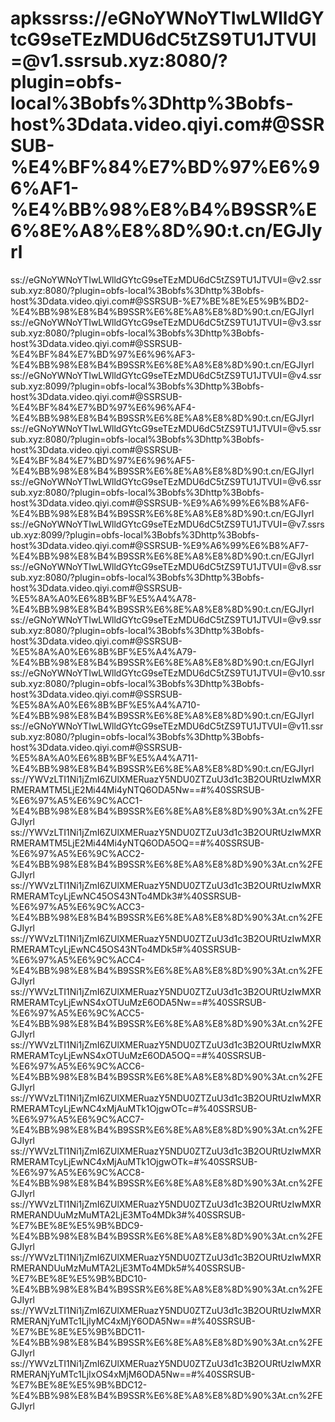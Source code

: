 # apkssrss://eGNoYWNoYTIwLWlldGYtcG9seTEzMDU6dC5tZS9TU1JTVUI=@v1.ssrsub.xyz:8080/?plugin=obfs-local%3Bobfs%3Dhttp%3Bobfs-host%3Ddata.video.qiyi.com#@SSRSUB-%E4%BF%84%E7%BD%97%E6%96%AF1-%E4%BB%98%E8%B4%B9SSR%E6%8E%A8%E8%8D%90:t.cn/EGJIyrl
ss://eGNoYWNoYTIwLWlldGYtcG9seTEzMDU6dC5tZS9TU1JTVUI=@v2.ssrsub.xyz:8080/?plugin=obfs-local%3Bobfs%3Dhttp%3Bobfs-host%3Ddata.video.qiyi.com#@SSRSUB-%E7%BE%8E%E5%9B%BD2-%E4%BB%98%E8%B4%B9SSR%E6%8E%A8%E8%8D%90:t.cn/EGJIyrl
ss://eGNoYWNoYTIwLWlldGYtcG9seTEzMDU6dC5tZS9TU1JTVUI=@v3.ssrsub.xyz:8080/?plugin=obfs-local%3Bobfs%3Dhttp%3Bobfs-host%3Ddata.video.qiyi.com#@SSRSUB-%E4%BF%84%E7%BD%97%E6%96%AF3-%E4%BB%98%E8%B4%B9SSR%E6%8E%A8%E8%8D%90:t.cn/EGJIyrl
ss://eGNoYWNoYTIwLWlldGYtcG9seTEzMDU6dC5tZS9TU1JTVUI=@v4.ssrsub.xyz:8099/?plugin=obfs-local%3Bobfs%3Dhttp%3Bobfs-host%3Ddata.video.qiyi.com#@SSRSUB-%E4%BF%84%E7%BD%97%E6%96%AF4-%E4%BB%98%E8%B4%B9SSR%E6%8E%A8%E8%8D%90:t.cn/EGJIyrl
ss://eGNoYWNoYTIwLWlldGYtcG9seTEzMDU6dC5tZS9TU1JTVUI=@v5.ssrsub.xyz:8080/?plugin=obfs-local%3Bobfs%3Dhttp%3Bobfs-host%3Ddata.video.qiyi.com#@SSRSUB-%E4%BF%84%E7%BD%97%E6%96%AF5-%E4%BB%98%E8%B4%B9SSR%E6%8E%A8%E8%8D%90:t.cn/EGJIyrl
ss://eGNoYWNoYTIwLWlldGYtcG9seTEzMDU6dC5tZS9TU1JTVUI=@v6.ssrsub.xyz:8080/?plugin=obfs-local%3Bobfs%3Dhttp%3Bobfs-host%3Ddata.video.qiyi.com#@SSRSUB-%E9%A6%99%E6%B8%AF6-%E4%BB%98%E8%B4%B9SSR%E6%8E%A8%E8%8D%90:t.cn/EGJIyrl
ss://eGNoYWNoYTIwLWlldGYtcG9seTEzMDU6dC5tZS9TU1JTVUI=@v7.ssrsub.xyz:8099/?plugin=obfs-local%3Bobfs%3Dhttp%3Bobfs-host%3Ddata.video.qiyi.com#@SSRSUB-%E9%A6%99%E6%B8%AF7-%E4%BB%98%E8%B4%B9SSR%E6%8E%A8%E8%8D%90:t.cn/EGJIyrl
ss://eGNoYWNoYTIwLWlldGYtcG9seTEzMDU6dC5tZS9TU1JTVUI=@v8.ssrsub.xyz:8080/?plugin=obfs-local%3Bobfs%3Dhttp%3Bobfs-host%3Ddata.video.qiyi.com#@SSRSUB-%E5%8A%A0%E6%8B%BF%E5%A4%A78-%E4%BB%98%E8%B4%B9SSR%E6%8E%A8%E8%8D%90:t.cn/EGJIyrl
ss://eGNoYWNoYTIwLWlldGYtcG9seTEzMDU6dC5tZS9TU1JTVUI=@v9.ssrsub.xyz:8080/?plugin=obfs-local%3Bobfs%3Dhttp%3Bobfs-host%3Ddata.video.qiyi.com#@SSRSUB-%E5%8A%A0%E6%8B%BF%E5%A4%A79-%E4%BB%98%E8%B4%B9SSR%E6%8E%A8%E8%8D%90:t.cn/EGJIyrl
ss://eGNoYWNoYTIwLWlldGYtcG9seTEzMDU6dC5tZS9TU1JTVUI=@v10.ssrsub.xyz:8080/?plugin=obfs-local%3Bobfs%3Dhttp%3Bobfs-host%3Ddata.video.qiyi.com#@SSRSUB-%E5%8A%A0%E6%8B%BF%E5%A4%A710-%E4%BB%98%E8%B4%B9SSR%E6%8E%A8%E8%8D%90:t.cn/EGJIyrl
ss://eGNoYWNoYTIwLWlldGYtcG9seTEzMDU6dC5tZS9TU1JTVUI=@v11.ssrsub.xyz:8080/?plugin=obfs-local%3Bobfs%3Dhttp%3Bobfs-host%3Ddata.video.qiyi.com#@SSRSUB-%E5%8A%A0%E6%8B%BF%E5%A4%A711-%E4%BB%98%E8%B4%B9SSR%E6%8E%A8%E8%8D%90:t.cn/EGJIyrl
ss://YWVzLTI1Ni1jZmI6ZUlXMERuazY5NDU0ZTZuU3d1c3B2OURtUzIwMXRRMERAMTM5LjE2Mi44Mi4yNTQ6ODA5Nw==#%40SSRSUB-%E6%97%A5%E6%9C%ACC1-%E4%BB%98%E8%B4%B9SSR%E6%8E%A8%E8%8D%90%3At.cn%2FEGJIyrl
ss://YWVzLTI1Ni1jZmI6ZUlXMERuazY5NDU0ZTZuU3d1c3B2OURtUzIwMXRRMERAMTM5LjE2Mi44Mi4yNTQ6ODA5OQ==#%40SSRSUB-%E6%97%A5%E6%9C%ACC2-%E4%BB%98%E8%B4%B9SSR%E6%8E%A8%E8%8D%90%3At.cn%2FEGJIyrl
ss://YWVzLTI1Ni1jZmI6ZUlXMERuazY5NDU0ZTZuU3d1c3B2OURtUzIwMXRRMERAMTcyLjEwNC45OS43NTo4MDk3#%40SSRSUB-%E6%97%A5%E6%9C%ACC3-%E4%BB%98%E8%B4%B9SSR%E6%8E%A8%E8%8D%90%3At.cn%2FEGJIyrl
ss://YWVzLTI1Ni1jZmI6ZUlXMERuazY5NDU0ZTZuU3d1c3B2OURtUzIwMXRRMERAMTcyLjEwNC45OS43NTo4MDk5#%40SSRSUB-%E6%97%A5%E6%9C%ACC4-%E4%BB%98%E8%B4%B9SSR%E6%8E%A8%E8%8D%90%3At.cn%2FEGJIyrl
ss://YWVzLTI1Ni1jZmI6ZUlXMERuazY5NDU0ZTZuU3d1c3B2OURtUzIwMXRRMERAMTcyLjEwNS4xOTUuMzE6ODA5Nw==#%40SSRSUB-%E6%97%A5%E6%9C%ACC5-%E4%BB%98%E8%B4%B9SSR%E6%8E%A8%E8%8D%90%3At.cn%2FEGJIyrl
ss://YWVzLTI1Ni1jZmI6ZUlXMERuazY5NDU0ZTZuU3d1c3B2OURtUzIwMXRRMERAMTcyLjEwNS4xOTUuMzE6ODA5OQ==#%40SSRSUB-%E6%97%A5%E6%9C%ACC6-%E4%BB%98%E8%B4%B9SSR%E6%8E%A8%E8%8D%90%3At.cn%2FEGJIyrl
ss://YWVzLTI1Ni1jZmI6ZUlXMERuazY5NDU0ZTZuU3d1c3B2OURtUzIwMXRRMERAMTcyLjEwNC4xMjAuMTk1OjgwOTc=#%40SSRSUB-%E6%97%A5%E6%9C%ACC7-%E4%BB%98%E8%B4%B9SSR%E6%8E%A8%E8%8D%90%3At.cn%2FEGJIyrl
ss://YWVzLTI1Ni1jZmI6ZUlXMERuazY5NDU0ZTZuU3d1c3B2OURtUzIwMXRRMERAMTcyLjEwNC4xMjAuMTk1OjgwOTk=#%40SSRSUB-%E6%97%A5%E6%9C%ACC8-%E4%BB%98%E8%B4%B9SSR%E6%8E%A8%E8%8D%90%3At.cn%2FEGJIyrl
ss://YWVzLTI1Ni1jZmI6ZUlXMERuazY5NDU0ZTZuU3d1c3B2OURtUzIwMXRRMERANDUuMzMuMTA2LjE3MTo4MDk3#%40SSRSUB-%E7%BE%8E%E5%9B%BDC9-%E4%BB%98%E8%B4%B9SSR%E6%8E%A8%E8%8D%90%3At.cn%2FEGJIyrl
ss://YWVzLTI1Ni1jZmI6ZUlXMERuazY5NDU0ZTZuU3d1c3B2OURtUzIwMXRRMERANDUuMzMuMTA2LjE3MTo4MDk5#%40SSRSUB-%E7%BE%8E%E5%9B%BDC10-%E4%BB%98%E8%B4%B9SSR%E6%8E%A8%E8%8D%90%3At.cn%2FEGJIyrl
ss://YWVzLTI1Ni1jZmI6ZUlXMERuazY5NDU0ZTZuU3d1c3B2OURtUzIwMXRRMERANjYuMTc1LjIyMC4xMjY6ODA5Nw==#%40SSRSUB-%E7%BE%8E%E5%9B%BDC11-%E4%BB%98%E8%B4%B9SSR%E6%8E%A8%E8%8D%90%3At.cn%2FEGJIyrl
ss://YWVzLTI1Ni1jZmI6ZUlXMERuazY5NDU0ZTZuU3d1c3B2OURtUzIwMXRRMERANjYuMTc1LjIxOS4xMjM6ODA5Nw==#%40SSRSUB-%E7%BE%8E%E5%9B%BDC12-%E4%BB%98%E8%B4%B9SSR%E6%8E%A8%E8%8D%90%3At.cn%2FEGJIyrl
